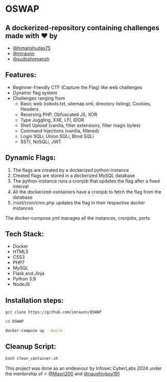# OSWAP

## A dockerized-repository containing challenges made with :heart: by
- [@himanshudas75](https://github.com/himanshudas75)
- [@imraunn](https://github.com/imraunn)
- [@sudoshreyansh](https://github.com/sudoshreyansh)

## Features:
- Beginner-friendly CTF (Capture the Flag) like web challenges
- Dynamic flag system
- Challenges ranging from 
    - Basic web (robots.txt, sitemap.xml, directory listing), Cookies, Headers
    - Reversing PHP, Obfuscated JS, XOR
    - Type Juggling, XXE, LFI, IDOR
    - Shell Upload (vanilla, filter extensions, filter magic bytes)
    - Command Injections (vanilla, filtered)
    - Login SQLi, Union SQLi, Blind SQLi
    - SSTI, NoSQLi, JWT
    
## Dynamic Flags:
1) The flags are created by a dockerized python-instance
2) Created flags are stored in a dockerized MySQL database
3) The python-instance runs a cronjob that updates the flag after a fixed interval
4) All the dockerized-containers have a cronjob to fetch the flag from the database
5) /root/cron/cron.php updates the flag in their respective docker instances

The docker-compose.yml manages all the instances, cronjobs, ports

## Tech Stack:
- Docker
- HTML5
- CSS3
- PHP7
- MySQL
- Flask and Jinja
- Python 3.9
- NodeJS

## Installation steps:

```bash 
git clone https://github.com/imraunn/OSWAP
```
```bash
cd OSWAP
```
```bash
docker-compose up --build
```

## Cleanup Script:
```bash
bash clean_container.sh
```

This project was done as an endeavour by Infosec CyberLabs 2024 under the mentorship of :fire: [@Masrt200](https://github.com/masrt200/) and [@naughtyboy191](https://github.com/naughtyboy191)


